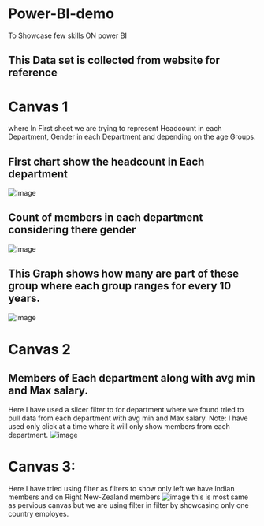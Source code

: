 # Power-BI-demo
To Showcase few skills ON power BI

## This Data set is collected from website for reference
# Canvas 1
where In First sheet we are trying to represent Headcount in each Department, Gender in each Department and depending on the age Groups.
## First chart show the headcount in Each department
![image](https://github.com/user-attachments/assets/982dfb83-21af-4277-a380-165ca94db094)
## Count of members in each department considering there gender
![image](https://github.com/user-attachments/assets/dea2ec91-fbbd-4a21-8054-124a73342da7)
## This Graph shows how many are part of these group where each group ranges for every 10 years.
![image](https://github.com/user-attachments/assets/a09a49a3-3f88-4932-9903-fb29e70bb158)

# Canvas 2
## Members of Each department along with avg min and Max salary.
Here I have used a slicer filter to for department where we found tried to pull data from each department with avg min and Max salary.
Note: I have used only click at a time where it will only show members from each department.
![image](https://github.com/user-attachments/assets/cddadf70-3a3a-434e-9e82-26a86c13e27a)

# Canvas 3:
Here I have tried using filter as filters to show only left we have Indian members and on Right New-Zealand members
![image](https://github.com/user-attachments/assets/f68eb3e0-c7aa-43f4-8fb6-0fe889e70cde)
this is most same as pervious canvas but we are using filter in filter by showcasing only one country employes.

